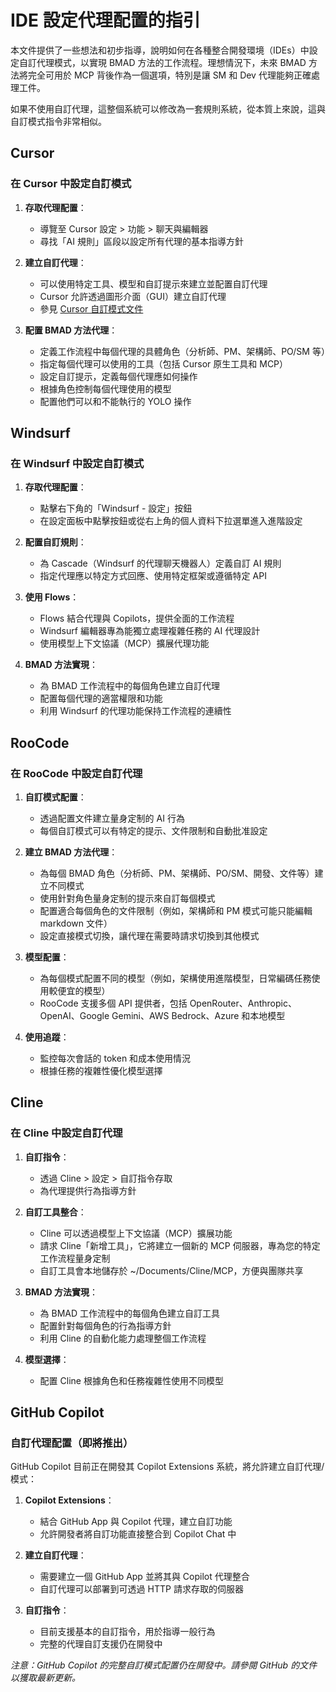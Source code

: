 # IDE 設定代理配置的指引

本文件提供了一些想法和初步指導，說明如何在各種整合開發環境（IDEs）中設定自訂代理模式，以實現 BMAD 方法的工作流程。理想情況下，未來 BMAD 方法將完全可用於 MCP 背後作為一個選項，特別是讓 SM 和 Dev 代理能夠正確處理工件。

如果不使用自訂代理，這整個系統可以修改為一套規則系統，從本質上來說，這與自訂模式指令非常相似。

## Cursor

### 在 Cursor 中設定自訂模式

1. **存取代理配置**：

   - 導覽至 Cursor 設定 > 功能 > 聊天與編輯器
   - 尋找「AI 規則」區段以設定所有代理的基本指導方針

2. **建立自訂代理**：

   - 可以使用特定工具、模型和自訂提示來建立並配置自訂代理
   - Cursor 允許透過圖形介面（GUI）建立自訂代理
   - 參見 [Cursor 自訂模式文件](https://docs.cursor.com/chat/custom-modes#custom-modes)

3. **配置 BMAD 方法代理**：

   - 定義工作流程中每個代理的具體角色（分析師、PM、架構師、PO/SM 等）
   - 指定每個代理可以使用的工具（包括 Cursor 原生工具和 MCP）
   - 設定自訂提示，定義每個代理應如何操作
   - 根據角色控制每個代理使用的模型
   - 配置他們可以和不能執行的 YOLO 操作

## Windsurf

### 在 Windsurf 中設定自訂模式

1. **存取代理配置**：

   - 點擊右下角的「Windsurf - 設定」按鈕
   - 在設定面板中點擊按鈕或從右上角的個人資料下拉選單進入進階設定

2. **配置自訂規則**：

   - 為 Cascade（Windsurf 的代理聊天機器人）定義自訂 AI 規則
   - 指定代理應以特定方式回應、使用特定框架或遵循特定 API

3. **使用 Flows**：

   - Flows 結合代理與 Copilots，提供全面的工作流程
   - Windsurf 編輯器專為能獨立處理複雜任務的 AI 代理設計
   - 使用模型上下文協議（MCP）擴展代理功能

4. **BMAD 方法實現**：
   - 為 BMAD 工作流程中的每個角色建立自訂代理
   - 配置每個代理的適當權限和功能
   - 利用 Windsurf 的代理功能保持工作流程的連續性

## RooCode

### 在 RooCode 中設定自訂代理

1. **自訂模式配置**：

   - 透過配置文件建立量身定制的 AI 行為
   - 每個自訂模式可以有特定的提示、文件限制和自動批准設定

2. **建立 BMAD 方法代理**：

   - 為每個 BMAD 角色（分析師、PM、架構師、PO/SM、開發、文件等）建立不同模式
   - 使用針對角色量身定制的提示來自訂每個模式
   - 配置適合每個角色的文件限制（例如，架構師和 PM 模式可能只能編輯 markdown 文件）
   - 設定直接模式切換，讓代理在需要時請求切換到其他模式

3. **模型配置**：

   - 為每個模式配置不同的模型（例如，架構使用進階模型，日常編碼任務使用較便宜的模型）
   - RooCode 支援多個 API 提供者，包括 OpenRouter、Anthropic、OpenAI、Google Gemini、AWS Bedrock、Azure 和本地模型

4. **使用追蹤**：
   - 監控每次會話的 token 和成本使用情況
   - 根據任務的複雜性優化模型選擇

## Cline

### 在 Cline 中設定自訂代理

1. **自訂指令**：

   - 透過 Cline > 設定 > 自訂指令存取
   - 為代理提供行為指導方針

2. **自訂工具整合**：

   - Cline 可以透過模型上下文協議（MCP）擴展功能
   - 請求 Cline「新增工具」，它將建立一個新的 MCP 伺服器，專為您的特定工作流程量身定制
   - 自訂工具會本地儲存於 ~/Documents/Cline/MCP，方便與團隊共享

3. **BMAD 方法實現**：

   - 為 BMAD 工作流程中的每個角色建立自訂工具
   - 配置針對每個角色的行為指導方針
   - 利用 Cline 的自動化能力處理整個工作流程

4. **模型選擇**：
   - 配置 Cline 根據角色和任務複雜性使用不同模型

## GitHub Copilot

### 自訂代理配置（即將推出）

GitHub Copilot 目前正在開發其 Copilot Extensions 系統，將允許建立自訂代理/模式：

1. **Copilot Extensions**：

   - 結合 GitHub App 與 Copilot 代理，建立自訂功能
   - 允許開發者將自訂功能直接整合到 Copilot Chat 中

2. **建立自訂代理**：

   - 需要建立一個 GitHub App 並將其與 Copilot 代理整合
   - 自訂代理可以部署到可透過 HTTP 請求存取的伺服器

3. **自訂指令**：
   - 目前支援基本的自訂指令，用於指導一般行為
   - 完整的代理自訂支援仍在開發中

_注意：GitHub Copilot 的完整自訂模式配置仍在開發中。請參閱 GitHub 的文件以獲取最新更新。_
